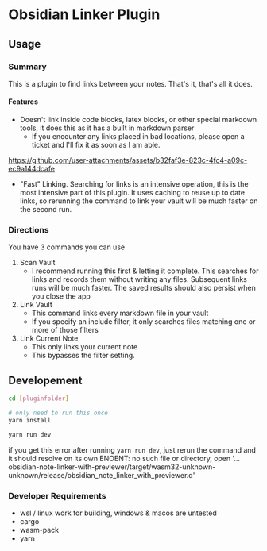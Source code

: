 # Obsidian Linker Plugin
## Usage
### Summary

This is a plugin to find links between your notes. That's it, that's all it does. 

#### Features

- Doesn't link inside code blocks, latex blocks, or other special markdown tools, it does this as it has a built in markdown parser
	- If you encounter any links placed in bad locations, please open a ticket and I'll fix it as soon as I am able.

https://github.com/user-attachments/assets/b32faf3e-823c-4fc4-a09c-ec9a144dcafe

- "Fast" Linking. Searching for links is an intensive operation, this is the most intensive part of this plugin. It uses caching to reuse up to date links, so rerunning the command to link your vault will be much faster on the second run.

### Directions

You have 3 commands you can use
1. Scan Vault
	- I recommend running this first & letting it complete. This searches for links and records them without writing any files. Subsequent links runs will be much faster. The saved results should also persist when you close the app
2. Link Vault
	- This command links every markdown file in your vault
 	- If you specify an include filter, it only searches files matching one or more of those filters
3. Link Current Note
	- This only links your current note
 	- This bypasses the filter setting.


## Developement

```bash
cd [pluginfolder]

# only need to run this once
yarn install

yarn run dev
```
if you get this error after running `yarn run dev`, just rerun the command and it should resolve on its own
ENOENT: no such file or directory, open '... obsidian-note-linker-with-previewer/target/wasm32-unknown-unknown/release/obsidian_note_linker_with_previewer.d'

### Developer Requirements

- wsl / linux work for building, windows & macos are untested
- cargo
- wasm-pack
- yarn
